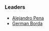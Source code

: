 ### Leaders
* [Alejandro Pena](mailto:alejandro.pena@owasp.org)
* [German Borda](german.borda@owasp.org)
